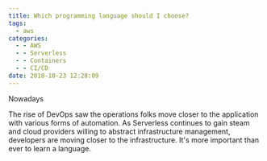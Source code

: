 ```yaml
---
title: Which programming language should I choose?
tags:
  - aws
categories:
  - - AWS
  - - Serverless
  - - Containers
  - - CI/CD
date: 2018-10-23 12:28:09
---
```


Nowadays

The rise of DevOps saw the operations folks move closer to the application with various forms of automation. As Serverless continues to gain steam and cloud providers willing to abstract infrastructure management, developers are moving closer to the infrastructure. It's more important than ever to learn a language. 